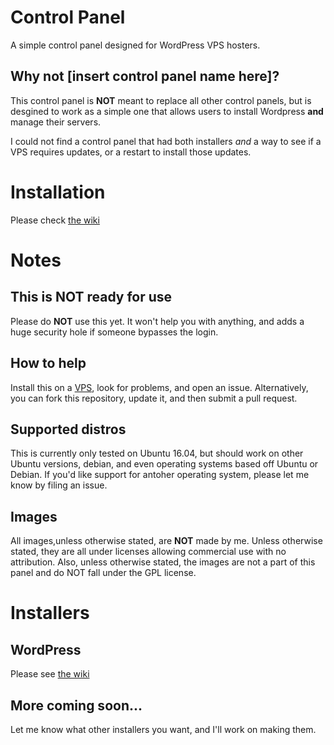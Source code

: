 # Control Panel
A simple control panel designed for WordPress VPS hosters.

##  Why not [insert control panel name here]?
This control panel is **NOT** meant to replace all other control panels, but is desgined to work as a simple one that allows users to install Wordpress **and** manage their servers. 

I could not find a control panel that had both installers *and* a way to see if a VPS requires updates, or a restart to install those updates. 

# Installation
Please check [the wiki](https://github.com/NerdOfLinux/control-panel/wiki/Install)

# Notes
## This is NOT ready for use
Please do **NOT** use this yet. It won't help you with anything, and adds a huge security hole if someone bypasses the login.

## How to help
Install this on a [VPS](https://m.do.co/c/f941d4888bfb), look for problems, and open an issue. Alternatively, you can fork this repository, update it, and then submit a pull request.

## Supported distros
This is currently only tested on Ubuntu 16.04, but should work on other Ubuntu versions, debian, and even operating systems based off Ubuntu or Debian. If you'd like support for antoher operating system, please let me know by filing an issue.

## Images
All images,unless otherwise stated, are **NOT** made by me. Unless otherwise stated, they are all under licenses allowing commercial use with no attribution. Also, unless otherwise stated, the images are not a part of this panel and do NOT fall under the GPL license.

# Installers
## WordPress
Please see [the wiki](https://github.com/NerdOfLinux/control-panel/wiki/WordPress)

## More coming soon...
Let me know what other installers you want, and I'll work on making them.


